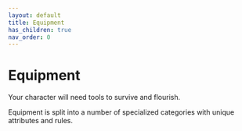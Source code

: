 ```yaml
---
layout: default
title: Equipment
has_children: true
nav_order: 0
---
```

# Equipment
Your character will need tools to survive and flourish.

Equipment is split into a number of specialized categories with unique attributes and rules.